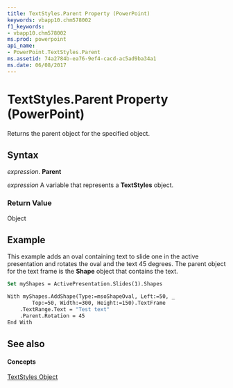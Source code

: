 ```yaml
---
title: TextStyles.Parent Property (PowerPoint)
keywords: vbapp10.chm578002
f1_keywords:
- vbapp10.chm578002
ms.prod: powerpoint
api_name:
- PowerPoint.TextStyles.Parent
ms.assetid: 74a2784b-ea76-9ef4-cacd-ac5ad9ba34a1
ms.date: 06/08/2017
---
```



# TextStyles.Parent Property (PowerPoint)

Returns the parent object for the specified object.


## Syntax

 _expression_. **Parent**

 _expression_ A variable that represents a **TextStyles** object.


### Return Value

Object


## Example

This example adds an oval containing text to slide one in the active presentation and rotates the oval and the text 45 degrees. The parent object for the text frame is the  **Shape** object that contains the text.


```vb
Set myShapes = ActivePresentation.Slides(1).Shapes

With myShapes.AddShape(Type:=msoShapeOval, Left:=50, _
        Top:=50, Width:=300, Height:=150).TextFrame
    .TextRange.Text = "Test text"
    .Parent.Rotation = 45
End With
```


## See also


#### Concepts


[TextStyles Object](PowerPoint.TextStyles.md)


